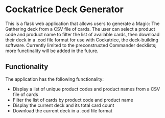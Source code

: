 # Cockatrice Deck Generator

This is a flask web application that allows users to generate a Magic: The Gathering deck from a CSV file of cards.
The user can select a product code and product name to filter the list of available cards, then download their deck in a .cod file format for use with Cockatrice, the deck-building software.
Currently limited to the preconstructed Commander decklists; more functinality will be added in the future.

## Functionality

The application has the following functionality:

- Display a list of unique product codes and product names from a CSV file of cards
- Filter the list of cards by product code and product name
- Display the current deck and its total card count
- Download the current deck in a .cod file format
